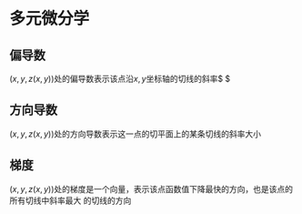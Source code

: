 # 多元微分学

## 偏导数

$(x,y,z(x,y))$处的偏导数表示该点沿$x,y$坐标轴的切线的斜率$ $

## 方向导数

$(x,y,z(x,y))$处的方向导数表示这一点的切平面上的某条切线的斜率大小

## 梯度

$(x,y,z(x,y))$处的梯度是一个向量，表示该点函数值下降最快的方向，也是该点的所有切线中斜率最大
的切线的方向
